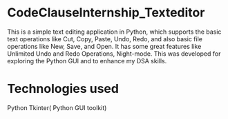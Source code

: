 # CodeClauseInternship_Texteditor
This is a simple text editing application in Python, which supports the basic text operations like Cut, Copy, Paste, Undo, Redo, and also basic file operations like New, Save, and Open. It has some great features like Unlimited Undo and Redo Operations, Night-mode.
This was developed for exploring the Python GUI and to enhance my DSA skills.

# Technologies used
Python Tkinter( Python GUI toolkit)

